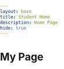 ```yaml
---
layout: base
title: Student Home 
description: Home Page
hide: true
---
```


<h1> My Page </h1>


<html lang="en">
<head>
    <meta charset="UTF-8">
    <meta name="viewport" content="width=device-width, initial-scale=1.0">
    <title>Your Website Title</title>
    <style>
        /* Additional styles for your website */
        body {
            margin: 0;
            padding: 0;
            overflow-x: hidden; /* Prevents horizontal scroll */
        }

        .mario-animation {
            position: absolute; /* Fixed position to stay on bottom */
            top: 65%;
            left: -100px; /* Start position off the screen */
            width: 90px; /* Adjust size as needed */
            height: auto;
            z-index: 1000; /* Ensures it appears above other content */
            animation: runAcross 8s linear infinite; /* Adjust duration as needed */
        }

        @keyframes runAcross {
            0% {
                left: -900px; /* Start from the left edge */
            }
            100% {
                left: 100vw; /* Move to the right edge */
            }
        }
    </style>
</head>
<body>
    <img src="https://media.tenor.com/UkvleU1dQK4AAAAi/2d-mario-running.gif" alt="Mario Running" class="mario-animation">

    

</body>
</html>


